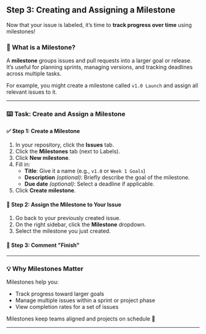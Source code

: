 ## Step 3: Creating and Assigning a Milestone

Now that your issue is labeled, it’s time to **track progress over time** using milestones!

### 📅 What is a Milestone?

A **milestone** groups issues and pull requests into a larger goal or release. It’s useful for planning sprints, managing versions, and tracking deadlines across multiple tasks.

For example, you might create a milestone called `v1.0 Launch` and assign all relevant issues to it.

---

### :keyboard: Task: Create and Assign a Milestone

#### ✅ Step 1: Create a Milestone
1. In your repository, click the **Issues** tab.
2. Click the **Milestones** tab (next to Labels).
3. Click **New milestone**.
4. Fill in:
   - **Title**: Give it a name (e.g., `v1.0` or `Week 1 Goals`)
   - **Description** *(optional)*: Briefly describe the goal of the milestone.
   - **Due date** *(optional)*: Select a deadline if applicable.
5. Click **Create milestone**.

#### 📌 Step 2: Assign the Milestone to Your Issue
1. Go back to your previously created issue.
2. On the right sidebar, click the **Milestone** dropdown.
3. Select the milestone you just created.

#### 📌 Step 3: Comment "Finish"

---

### 💡 Why Milestones Matter

Milestones help you:
- Track progress toward larger goals
- Manage multiple issues within a sprint or project phase
- View completion rates for a set of issues

Milestones keep teams aligned and projects on schedule 🚀

---

